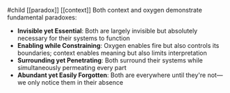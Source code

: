 #child [[paradox]] [[context]] 
Both context and oxygen demonstrate fundamental paradoxes:

- **Invisible yet Essential**: Both are largely invisible but absolutely necessary for their systems to function
- **Enabling while Constraining**: Oxygen enables fire but also controls its boundaries; context enables meaning but also limits interpretation
- **Surrounding yet Penetrating**: Both surround their systems while simultaneously permeating every part
- **Abundant yet Easily Forgotten**: Both are everywhere until they're not—we only notice them in their absence